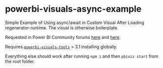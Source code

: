 # powerbi-visuals-async-example

Simple Example of Using async/await in Custom Visual After Loading regenerator-runtime. The visual is otherwise boilerplate.

Requested in Power BI Community forums [here](https://community.powerbi.com/t5/Custom-Visuals-Development/Can-t-get-async-wait-to-work-in-any-form-or-shape-within-a/m-p/936229) and [here](https://community.powerbi.com/t5/Custom-Visuals-Development/Custom-Visual-await-Promise/m-p/630433).

Requires [`powerbi-visuals-tools`](https://github.com/microsoft/PowerBI-visuals-tools) > 3.1 installing globally.

Everything else should work after running `npm i` and then `pbiviz start` from the root folder.